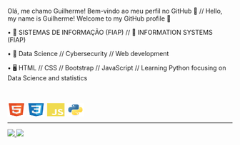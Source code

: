 Olá, me chamo Guilherme! 
Bem-vindo ao meu perfil no GitHub 👋 //
Hello, my name is Guilherme!
Welcome to my GitHub profile 👋

• 🔭 SISTEMAS DE INFORMAÇÃO (FIAP) // 🔭 INFORMATION SYSTEMS (FIAP)

• 🌱 Data Science // Cybersecurity // Web development

• 🖥️ HTML // CSS // Bootstrap // JavaScript // Learning Python focusing on Data Science and statistics

<br> 

<div style="display: inline_block"><br>
  <img align="center" alt="Gui-HTML" height="30" width="40" src="https://raw.githubusercontent.com/devicons/devicon/master/icons/html5/html5-original.svg">
  <img align="center" alt="Gui-CSS" height="30" width="40" src="https://raw.githubusercontent.com/devicons/devicon/master/icons/css3/css3-original.svg">
  <img align="center" alt="Gui-Js" height="30" width="40" src="https://raw.githubusercontent.com/devicons/devicon/master/icons/javascript/javascript-plain.svg">
  <img align="center" alt="Gui-Python" height="30" width="40" src="https://raw.githubusercontent.com/devicons/devicon/master/icons/python/python-original.svg">
</div>
    
<hr>

<div style="display: flex; align-items: center;">
<a href="https://github.com/guiKD"/>
<img src="https://github-readme-stats.vercel.app/api/top-langs/?username=guiKD&layout=compact&langs_count=7&theme=radical" width="400"/> 
<img src="https://gifs.alphacoders.com/gifs/view/15011" width="350"/>
</div>




